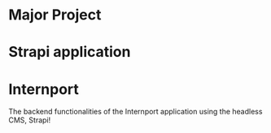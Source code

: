 # Major Project

# Strapi application

# Internport

The backend functionalities of the Internport application using the headless CMS, Strapi!

